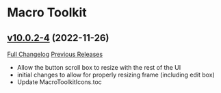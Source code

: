 # Macro Toolkit

## [v10.0.2-4](https://github.com/Numynum/MacroToolkit/tree/v10.0.2-4) (2022-11-26)
[Full Changelog](https://github.com/Numynum/MacroToolkit/compare/v10.0.2-3...v10.0.2-4) [Previous Releases](https://github.com/Numynum/MacroToolkit/releases)

- Allow the button scroll box to resize with the rest of the UI  
- initial changes to allow for properly resizing frame (including edit box)  
- Update MacroToolkitIcons.toc  
